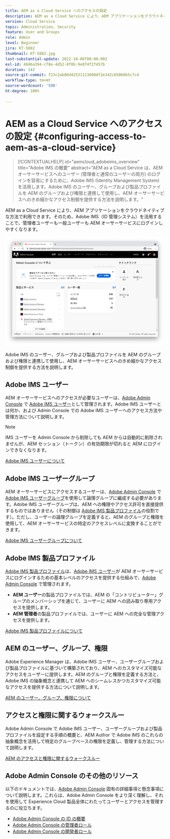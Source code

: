 ```yaml
---
title: AEM as a Cloud Service へのアクセスの設定
description: AEM as a Cloud Service により、AEM アプリケーションをクラウドネイティブな方法で利用できます。そのため、Adobe IMS（ID 管理システム）を活用することで、管理者ユーザーも一般ユーザーも AEM オーサーサービスにログインしやすくなります。Adobe IMS のユーザー、グループおよび製品プロファイルを AEM のグループや権限と連携させて、AEM オーサーへの特定のアクセスを許可する方法を説明します。
version: Cloud Service
topic: Administration, Security
feature: User and Groups
role: Admin
level: Beginner
jira: KT-5882
thumbnail: KT-5882.jpg
last-substantial-update: 2022-10-06T00:00:00Z
exl-id: 4846a394-cf8e-4d52-8f8b-9e874f2f457b
duration: 143
source-git-commit: f23c2ab86d42531113690df2e342c65060b5c7cd
workflow-type: tm+mt
source-wordcount: '598'
ht-degree: 100%

---
```


# AEM as a Cloud Service へのアクセスの設定 {#configuring-access-to-aem-as-a-cloud-service}

>[!CONTEXTUALHELP]
>id="aemcloud_adobeims_overview"
>title="Adobe IMS の概要"
>abstract="AEM as a Cloud Service は、AEM オーサーサービスへのユーザー (管理者と通常のユーザーの両方) のログインを容易にするために、Adobe IMS (Identity Management System) を活用します。Adobe IMS のユーザー、グループおよび製品プロファイルを AEM のグループおよび権限と連携して使用し、AEM オーサーサービスへのきめ細かなアクセス制御を提供する方法を説明します。"

AEM as a Cloud Service により、AEM アプリケーションをクラウドネイティブな方法で利用できます。そのため、Adobe IMS（ID 管理システム）を活用することで、管理者ユーザーも一般ユーザーも AEM オーサーサービスにログインしやすくなります。

![Adobe Admin Console](./assets/hero.png)

Adobe IMS のユーザー、グループおよび製品プロファイルを AEM のグループおよび権限と連携して使用し、AEM オーサーサービスへのきめ細かなアクセス制御を提供する方法を説明します。

## Adobe IMS ユーザー

AEM オーサーサービスへのアクセスが必要なユーザーは、[Adobe Admin Console](https://adminconsole.adobe.com) で [Adobe IMS ユーザー](https://helpx.adobe.com/jp/enterprise/using/set-up-identity.html)として管理されます。Adobe IMS ユーザーとは何か、および Admin Console での Adobe IMS ユーザーへのアクセス方法や管理方法について説明します。

>[!NOTE]
>
>IMS ユーザーを Admin Console から削除しても AEM からは自動的に削除されませんが、AEM セッション（トークン）の有効期限が切れると AEM にログインできなくなります。


[Adobe IMS ユーザーについて](./adobe-ims-users.md)

## Adobe IMS ユーザーグループ

AEM オーサーサービスにアクセスするユーザーは、[Adobe Admin Console](https://adminconsole.adobe.com) で [Adobe IMS ユーザーグループ](https://helpx.adobe.com/jp/enterprise/using/user-groups.html)を使用して論理グループに編成する必要があります。Adobe IMS ユーザーグループは、AEM への権限やアクセス許可を直接提供するものではありません（その制御は [Adobe IMS 製品プロファイル](#adobe-ims-product-profiles)の役割です）。ただし、ユーザーの論理グループを定義すると、AEM のグループと権限を使用して、AEM オーサーサービスの特定のアクセスレベルに変換することができます。

[Adobe IMS ユーザーグループについて](./adobe-ims-user-groups.md)

## Adobe IMS 製品プロファイル

[Adobe IMS 製品プロファイル](https://helpx.adobe.com/jp/enterprise/using/manage-permissions-and-roles.html)は、[Adobe IMS ユーザー](#adobe-ims-users)が AEM オーサーサービスにログインするための基本レベルのアクセスを提供する仕組みで、[Adobe Admin Console](https://adminconsole.adobe.com) で管理されます。

+ __AEM ユーザー__&#x200B;の製品プロファイルでは、AEM の「コントリビューター」グループのメンバーシップを通じて、ユーザーに AEM への読み取り専用アクセスを提供します。
+ __AEM 管理者__&#x200B;の製品プロファイルでは、ユーザーに AEM への完全な管理アクセスを提供します。

[Adobe IMS 製品プロファイルについて](./adobe-ims-product-profiles.md)

## AEM のユーザー、グループ、権限

Adobe Experience Manager は、Adobe IMS ユーザー、ユーザーグループおよび製品プロファイルに基づいて構築されており、AEM へのカスタマイズ可能なアクセスをユーザーに提供します。AEM のグループと権限を定義する方法と、Adobe IMS の抽象概念と連携して AEM へのシームレスかつカスタマイズ可能なアクセスを提供する方法について説明します。

[AEM のユーザー、グループ、権限について](./aem-users-groups-and-permissions.md)

## アクセスと権限に関するウォークスルー

Adobe Admin Console で Adobe IMS ユーザー、ユーザーグループおよび製品プロファイルを設定する手順の概要と、AEM Author で Adobe IMS のこれらの抽象概念を活用して特定のグループベースの権限を定義し、管理する方法について説明します。

[AEM のアクセスと権限に関するウォークスルー](./walk-through.md)

## Adobe Admin Console のその他のリソース

以下のドキュメントでは、[Adobe Admin Console](https://adminconsole.adobe.com) 固有の詳細事項と懸念事項について説明します。これらは、Adobe Admin Console をより深く理解し、それを使用して Experience Cloud 製品全体にわたってユーザーとアクセスを管理するのに役立ちます。

+ [Adobe Admin Console の ID の概要](https://helpx.adobe.com/jp/enterprise/using/identity.html)
+ [Adobe Admin Console の管理者ロール](https://helpx.adobe.com/jp/enterprise/using/admin-roles.html)
+ [Adobe Admin Console の開発者ロール](https://helpx.adobe.com/jp/enterprise/using/manage-developers.html)
